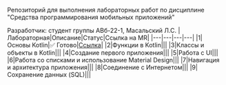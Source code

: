 Репозиторий для выполнения лабораторных работ по дисциплине "Средства программирования мобильных приложений"

Разработчик: студент группы АВб-22-1, Масальский Л.С.
|Лабораторная|Описание|Статус|Ссылка на MR|
|---|---|---|---|
|1|Основы Kotlin|✅ Готово|[Ссылка](https://github.com/iamanonym/AndroidDevelopment/pull/1)|
|2|Функции в Kotlin|||
|3|Классы и объекты в Kotlin|||
|4|Создание первого приложения|||
|5|Работа с UI|||
|6|Работа со списками и использование Material Design|||
|7|Навигация и архитектура приложения|||
|8|Соединение с Интернетом|||
|9|Сохранение данных (SQL)|||

